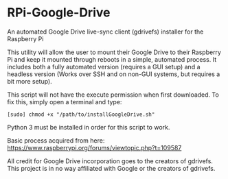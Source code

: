 # RPi-Google-Drive
An automated Google Drive live-sync client (gdrivefs) installer for the Raspberry Pi

This utility will allow the user to mount their Google Drive to their Raspberry Pi and keep it mounted through reboots in a simple, automated process.
It includes both a fully automated version (requires a GUI setup) and a headless version (Works over SSH and on non-GUI systems, but requires a bit more setup).

This script will not have the execute permission when first downloaded. To fix this, simply open a terminal and type:

`[sudo] chmod +x "/path/to/installGoogleDrive.sh"`

Python 3 must be installed in order for this script to work.

Basic process acquired from here: https://www.raspberrypi.org/forums/viewtopic.php?t=109587

All credit for Google Drive incorporation goes to the creators of gdrivefs. This project is in no way affiliated with Google or the creators of gdrivefs.
